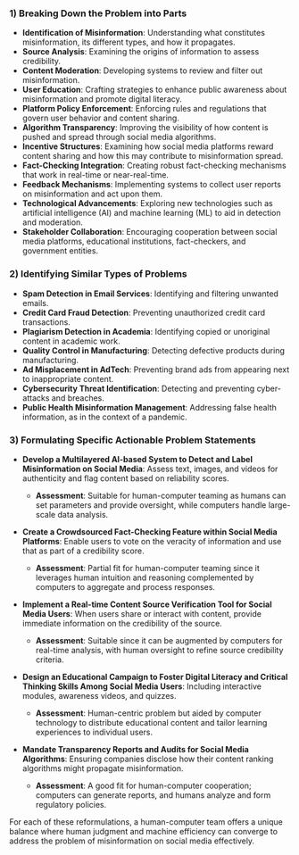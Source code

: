### 1) Breaking Down the Problem into Parts

- **Identification of Misinformation**: Understanding what constitutes misinformation, its different types, and how it propagates.
- **Source Analysis**: Examining the origins of information to assess credibility.
- **Content Moderation**: Developing systems to review and filter out misinformation.
- **User Education**: Crafting strategies to enhance public awareness about misinformation and promote digital literacy.
- **Platform Policy Enforcement**: Enforcing rules and regulations that govern user behavior and content sharing.
- **Algorithm Transparency**: Improving the visibility of how content is pushed and spread through social media algorithms.
- **Incentive Structures**: Examining how social media platforms reward content sharing and how this may contribute to misinformation spread.
- **Fact-Checking Integration**: Creating robust fact-checking mechanisms that work in real-time or near-real-time.
- **Feedback Mechanisms**: Implementing systems to collect user reports on misinformation and act upon them.
- **Technological Advancements**: Exploring new technologies such as artificial intelligence (AI) and machine learning (ML) to aid in detection and moderation.
- **Stakeholder Collaboration**: Encouraging cooperation between social media platforms, educational institutions, fact-checkers, and government entities.

### 2) Identifying Similar Types of Problems

- **Spam Detection in Email Services**: Identifying and filtering unwanted emails.
- **Credit Card Fraud Detection**: Preventing unauthorized credit card transactions.
- **Plagiarism Detection in Academia**: Identifying copied or unoriginal content in academic work.
- **Quality Control in Manufacturing**: Detecting defective products during manufacturing.
- **Ad Misplacement in AdTech**: Preventing brand ads from appearing next to inappropriate content.
- **Cybersecurity Threat Identification**: Detecting and preventing cyber-attacks and breaches.
- **Public Health Misinformation Management**: Addressing false health information, as in the context of a pandemic.

### 3) Formulating Specific Actionable Problem Statements

- **Develop a Multilayered AI-based System to Detect and Label Misinformation on Social Media**: Assess text, images, and videos for authenticity and flag content based on reliability scores.
  - **Assessment**: Suitable for human-computer teaming as humans can set parameters and provide oversight, while computers handle large-scale data analysis.

- **Create a Crowdsourced Fact-Checking Feature within Social Media Platforms**: Enable users to vote on the veracity of information and use that as part of a credibility score.
  - **Assessment**: Partial fit for human-computer teaming since it leverages human intuition and reasoning complemented by computers to aggregate and process responses.

- **Implement a Real-time Content Source Verification Tool for Social Media Users**: When users share or interact with content, provide immediate information on the credibility of the source.
  - **Assessment**: Suitable since it can be augmented by computers for real-time analysis, with human oversight to refine source credibility criteria.

- **Design an Educational Campaign to Foster Digital Literacy and Critical Thinking Skills Among Social Media Users**: Including interactive modules, awareness videos, and quizzes.
  - **Assessment**: Human-centric problem but aided by computer technology to distribute educational content and tailor learning experiences to individual users.

- **Mandate Transparency Reports and Audits for Social Media Algorithms**: Ensuring companies disclose how their content ranking algorithms might propagate misinformation.
  - **Assessment**: A good fit for human-computer cooperation; computers can generate reports, and humans analyze and form regulatory policies.

For each of these reformulations, a human-computer team offers a unique balance where human judgment and machine efficiency can converge to address the problem of misinformation on social media effectively.
